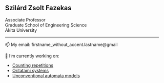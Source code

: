 ## Szilárd Zsolt Fazekas
Associate Professor    
Graduate School of Engineering Science   
Akita University
________________


📫 My email: firstname_without_accent.lastname@gmail


🔭 I’m currently working on:
- [Counting repetitions](/Squares.md)
- [Oritatami systems](/Oritatami.md)
- [Unconventional automata models](/Oneway.md)




<!--
**szfazekas/szfazekas** is a ✨ _special_ ✨ repository because its `README.md` (this file) appears on your GitHub profile.

Here are some ideas to get you started:

- 🔭 I’m currently working on [Squares]
- 🌱 I’m currently learning ...
- 👯 I’m looking to collaborate on ...
- 🤔 I’m looking for help with ...
- 💬 Ask me about ...
- 📫 How to reach me: ...
- 😄 Pronouns: ...
- ⚡ Fun fact: ...
-->
